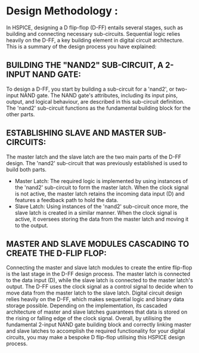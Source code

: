 # Design Methodology :

In HSPICE, designing a D flip-flop (D-FF) entails several stages, such as building and connecting necessary sub-circuits. Sequential logic relies heavily on the D-FF, a key building element in digital circuit architecture. This is a summary of the design process you have explained:

## BUILDING THE "NAND2" SUB-CIRCUIT, A 2-INPUT NAND GATE:
To design a D-FF, you start by building a sub-circuit for a 'nand2', or two-input NAND gate. The NAND gate's attributes, including its input pins, output, and logical behaviour, are described in this sub-circuit definition. The 'nand2' sub-circuit functions as the fundamental building block for the other parts.

## ESTABLISHING SLAVE AND MASTER SUB-CIRCUITS:
The master latch and the slave latch are the two main parts of the D-FF design. The 'nand2' sub-circuit that was previously established is used to build both parts.
- Master Latch: The required logic is implemented by using instances of the 'nand2' sub-circuit to form the master latch. When the clock signal is not active, the master latch retains the incoming data input (D) and features a feedback path to hold the data.
- Slave Latch: Using instances of the 'nand2' sub-circuit once more, the slave latch is created in a similar manner. When the clock signal is active, it oversees storing the data from the master latch and moving it to the output.

## MASTER AND SLAVE MODULES CASCADING TO CREATE THE D-FLIP FLOP:
Connecting the master and slave latch modules to create the entire flip-flop is the last stage in the D-FF design process. The master latch is connected to the data input (D), while the slave latch is connected to the master latch's output. The D-FF uses the clock signal as a control signal to decide when to move data from the master latch to the slave latch.
Digital circuit design relies heavily on the D-FF, which makes sequential logic and binary data storage possible. Depending on the implementation, its cascaded architecture of master and slave latches guarantees that data is stored on the rising or falling edge of the clock signal.
Overall, by utilising the fundamental 2-input NAND gate building block and correctly linking master and slave latches to accomplish the required functionality for your digital circuits, you may make a bespoke D flip-flop utilising this HSPICE design process.
